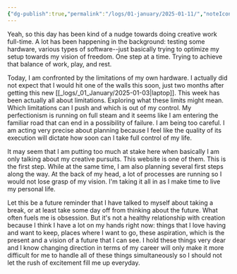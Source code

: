 ```yaml
---
{"dg-publish":true,"permalink":"/logs/01-january/2025-01-11/","noteIcon":"","created":"2025-01-11"}
---
```


Yeah, so this day has been kind of a nudge towards doing creative work full-time. A lot has been happening in the background: testing some hardware, various types of software--just basically trying to optimize my setup towards my vision of freedom. One step at a time. Trying to achieve that balance of work, play, and rest.

Today, I am confronted by the limitations of my own hardware. I actually did not expect that I would hit one of the walls this soon, just two months after getting this new [[_logs/_01_January/2025-01-03\|laptop]]. This week has been actually all about limitations. Exploring what these limits might mean. Which limitations can I push and which is out of my control. My perfectionism is running on full steam and it seems like I am entering the familiar road that can end in a possibility of failure. I am being too careful. I am acting very precise about planning because I feel like the quality of its execution will dictate how soon can I take full control of my life.

It may seem that I am putting too much at stake here when basically I am only talking about my creative pursuits. This website is one of them. This is the first step. While at the same time, I am also planning several first steps along the way. At the back of my head, a lot of processes are running so I would not lose grasp of my vision. I'm taking it all in as I make time to live my personal life.

Let this be a future reminder that I have talked to myself about taking a break, or at least take some day off from thinking about the future. What often fuels me is obsession. But it's not a healthy relationship with creation because I think I have a lot on my hands right now: things that I love having and want to keep, places where I want to go, these aspiration, which is the present and a vision of a future that I can see. I hold these things very dear and I know changing direction in terms of my career will only make it more difficult for me to handle all of these things simultaneously so I should not let the rush of excitement fill me up everyday.


